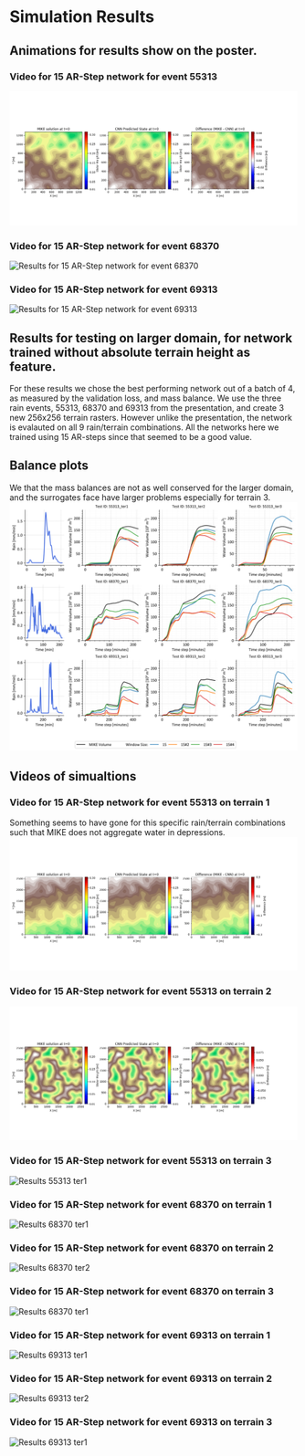 # Simulation Results

## Animations for results show on the poster.
### Video for 15 AR-Step network for event 55313
![Results for 15 AR-Step network for event 55313](sim_movie_55313_dif_55313.gif) 
### Video for 15 AR-Step network for event 68370
![Results for 15 AR-Step network for event 68370](sim_movie_68370_dif_68370.gif)
### Video for 15 AR-Step network for event 69313
![Results for 15 AR-Step network for event 69313](sim_movie_69313_dif_69313.gif)


## Results for testing on larger domain, for network trained without absolute terrain height as feature.
For these results we chose the best performing network out of a batch of 4, as measured by the validation loss, and mass balance.
We use the three rain events, 55313, 68370 and 69313 from the presentation, and create 3 new 256x256 terrain rasters. However unlike the presentation, the network is evalauted on all 9 rain/terrain combinations. All the networks here we trained using 15 AR-steps since that seemed to be a good value.

## Balance plots
We that the mass balances are not as well conserved for the larger domain, and the surrogates face have larger problems especially for terrain 3.
![Results_mass_balance](all_vol_with_rain.svg)


## Videos of simualtions
### Video for 15 AR-Step network for event 55313 on terrain 1
Something seems to have gone for this specific rain/terrain combinations such that MIKE does not aggregate water in depressions.
![Results 55313 ter1](sim_movie_55313_ter1.gif) 
### Video for 15 AR-Step network for event 55313 on terrain 2
![Results 55313 ter2](sim_movie_55313_ter2.gif) 
### Video for 15 AR-Step network for event 55313 on terrain 3
![Results 55313 ter1](sim_movie_55313_ter3.gif) 


### Video for 15 AR-Step network for event 68370 on terrain 1
![Results 68370 ter1](sim_movie_68370_ter1.gif) 
### Video for 15 AR-Step network for event 68370 on terrain 2
![Results 68370 ter2](sim_movie_68370_ter2.gif) 
### Video for 15 AR-Step network for event 68370 on terrain 3
![Results 68370 ter1](sim_movie_68370_ter3.gif) 


### Video for 15 AR-Step network for event 69313 on terrain 1
![Results 69313 ter1](sim_movie_69313_ter1.gif) 
### Video for 15 AR-Step network for event 69313 on terrain 2
![Results 69313 ter2](sim_movie_69313_ter2.gif) 
### Video for 15 AR-Step network for event 69313 on terrain 3
![Results 69313 ter1](sim_movie_69313_ter3.gif) 


